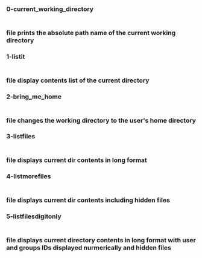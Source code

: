 <h3>0-current_working_directory<h3/><br>
file prints the absolute path name of the current working directory<br>

<h3>1-listit<h3/><br> 
file display contents list of the current directory<br>

<h3>2-bring_me_home<h3/><br> 
file changes the working directory to the user's home directory<br>

<h3>3-listfiles<h3/><br> 
file displays current dir contents in long format<br>

<h3>4-listmorefiles<h3/><br> 
file displays current dir contents including hidden files<br>

<h3>5-listfilesdigitonly<h3/><br>
file displays current directory contents in long format with user and groups IDs displayed nurmerically and hidden files<br>



